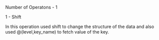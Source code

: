 Number of Operatons - 1

1 - Shift

In this operation used shift to change the structure of the data and also used @(level,key_name) to fetch value of the key.